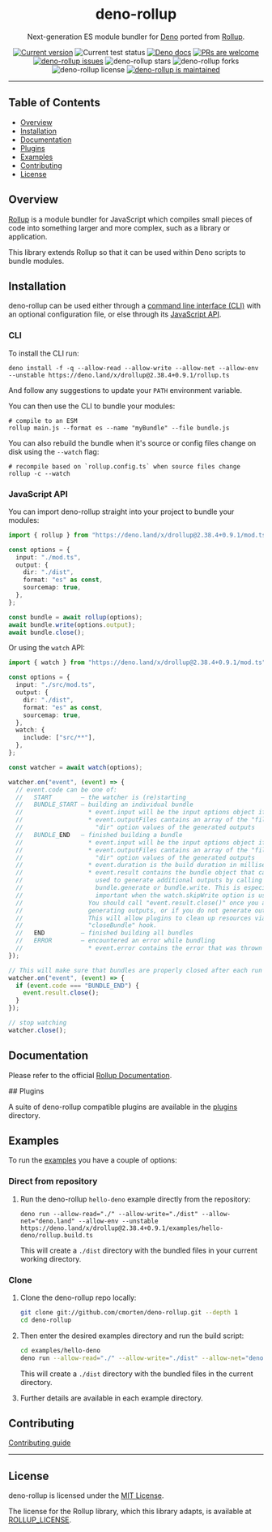 <p align="center">
  <h1 align="center">deno-rollup</h1>
</p>
<p align="center">
Next-generation ES module bundler for <a href="https://deno.land/">Deno</a> ported from <a href="https://github.com/rollup/rollup">Rollup</a>.</p>
<p align="center">
   <a href="https://github.com/cmorten/deno-rollup/tags/"><img src="https://img.shields.io/github/tag/cmorten/deno-rollup" alt="Current version" /></a>
   <img src="https://github.com/cmorten/deno-rollup/workflows/Test/badge.svg" alt="Current test status" />
   <a href="https://doc.deno.land/https/deno.land/x/drollup/mod.ts"><img src="https://doc.deno.land/badge.svg" alt="Deno docs" /></a>
   <a href="http://makeapullrequest.com"><img src="https://img.shields.io/badge/PRs-welcome-brightgreen.svg" alt="PRs are welcome" /></a>
   <a href="https://github.com/cmorten/deno-rollup/issues/"><img src="https://img.shields.io/github/issues/cmorten/deno-rollup" alt="deno-rollup issues" /></a>
   <img src="https://img.shields.io/github/stars/cmorten/deno-rollup" alt="deno-rollup stars" />
   <img src="https://img.shields.io/github/forks/cmorten/deno-rollup" alt="deno-rollup forks" />
   <img src="https://img.shields.io/github/license/cmorten/deno-rollup" alt="deno-rollup license" />
   <a href="https://github.com/cmorten/deno-rollup/graphs/commit-activity"><img src="https://img.shields.io/badge/Maintained%3F-yes-green.svg" alt="deno-rollup is maintained" /></a>
</p>

---

## Table of Contents

- [Overview](#overview)
- [Installation](#installation)
- [Documentation](#documentation)
- [Plugins](#plugins)
- [Examples](#examples)
- [Contributing](#contributing)
- [License](#license)

## Overview

[Rollup](https://github.com/rollup/rollup) is a module bundler for JavaScript which compiles small pieces of code into something larger and more complex, such as a library or application.

This library extends Rollup so that it can be used within Deno scripts to bundle modules.

## Installation

deno-rollup can be used either through a [command line interface (CLI)](https://rollupjs.org/guide/en/#command-line-reference) with an optional configuration file, or else through its [JavaScript API](https://rollupjs.org/guide/en/#javascript-api).

### CLI

To install the CLI run:

```console
deno install -f -q --allow-read --allow-write --allow-net --allow-env --unstable https://deno.land/x/drollup@2.38.4+0.9.1/rollup.ts
```

And follow any suggestions to update your `PATH` environment variable.

You can then use the CLI to bundle your modules:

```console
# compile to an ESM
rollup main.js --format es --name "myBundle" --file bundle.js
```

You can also rebuild the bundle when it's source or config files change on disk using the `--watch` flag:

```console
# recompile based on `rollup.config.ts` when source files change
rollup -c --watch
```

### JavaScript API

You can import deno-rollup straight into your project to bundle your modules:

```ts
import { rollup } from "https://deno.land/x/drollup@2.38.4+0.9.1/mod.ts";

const options = {
  input: "./mod.ts",
  output: {
    dir: "./dist",
    format: "es" as const,
    sourcemap: true,
  },
};

const bundle = await rollup(options);
await bundle.write(options.output);
await bundle.close();
```

Or using the `watch` API:

```ts
import { watch } from "https://deno.land/x/drollup@2.38.4+0.9.1/mod.ts";

const options = {
  input: "./src/mod.ts",
  output: {
    dir: "./dist",
    format: "es" as const,
    sourcemap: true,
  },
  watch: {
    include: ["src/**"],
  },
};

const watcher = await watch(options);

watcher.on("event", (event) => {
  // event.code can be one of:
  //   START        — the watcher is (re)starting
  //   BUNDLE_START — building an individual bundle
  //                  * event.input will be the input options object if present
  //                  * event.outputFiles cantains an array of the "file" or
  //                    "dir" option values of the generated outputs
  //   BUNDLE_END   — finished building a bundle
  //                  * event.input will be the input options object if present
  //                  * event.outputFiles cantains an array of the "file" or
  //                    "dir" option values of the generated outputs
  //                  * event.duration is the build duration in milliseconds
  //                  * event.result contains the bundle object that can be
  //                    used to generate additional outputs by calling
  //                    bundle.generate or bundle.write. This is especially
  //                    important when the watch.skipWrite option is used.
  //                  You should call "event.result.close()" once you are done
  //                  generating outputs, or if you do not generate outputs.
  //                  This will allow plugins to clean up resources via the
  //                  "closeBundle" hook.
  //   END          — finished building all bundles
  //   ERROR        — encountered an error while bundling
  //                  * event.error contains the error that was thrown
});

// This will make sure that bundles are properly closed after each run
watcher.on("event", (event) => {
  if (event.code === "BUNDLE_END") {
    event.result.close();
  }
});

// stop watching
watcher.close();
```

## Documentation

Please refer to the official [Rollup Documentation](https://rollupjs.org).

## Plugins

A suite of deno-rollup compatible plugins are available in the [plugins](./plugins) directory.

## Examples

To run the [examples](./examples) you have a couple of options:

### Direct from repository

1. Run the deno-rollup `hello-deno` example directly from the repository:

   ```console
   deno run --allow-read="./" --allow-write="./dist" --allow-net="deno.land" --allow-env --unstable https://deno.land/x/drollup@2.38.4+0.9.1/examples/hello-deno/rollup.build.ts
   ```

   This will create a `./dist` directory with the bundled files in your current working directory.

### Clone

1. Clone the deno-rollup repo locally:

   ```bash
   git clone git://github.com/cmorten/deno-rollup.git --depth 1
   cd deno-rollup
   ```

1. Then enter the desired examples directory and run the build script:

   ```bash
   cd examples/hello-deno
   deno run --allow-read="./" --allow-write="./dist" --allow-net="deno.land" --allow-env --unstable ./rollup.build.ts
   ```

   This will create a `./dist` directory with the bundled files in the current directory.

1. Further details are available in each example directory.

## Contributing

[Contributing guide](https://github.com/cmorten/deno-rollup/blob/main/.github/CONTRIBUTING.md)

---

## License

deno-rollup is licensed under the [MIT License](./LICENSE.md).

The license for the Rollup library, which this library adapts, is available at [ROLLUP_LICENSE](./ROLLUP_LICENSE.md).
